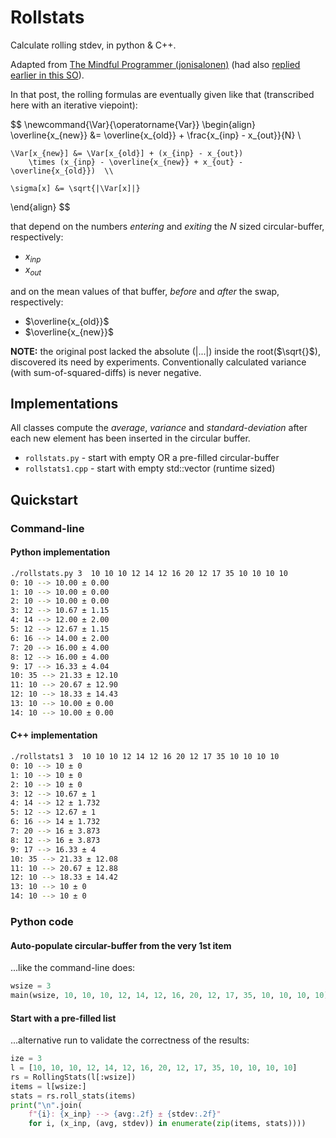 # Rollstats

Calculate rolling stdev, in python & C++.

Adapted from [The Mindful Programmer (jonisalonen)](https://jonisalonen.com/2014/efficient-and-accurate-rolling-standard-deviation/)
(had also [replied earlier in this SO](https://stackoverflow.com/a/14638138/548792)).

In that post, the rolling formulas are eventually given like that
(transcribed here with an iterative viepoint):

$$
\newcommand{\Var}{\operatorname{Var}}
\begin{align}
    \overline{x_{new}} &= \overline{x_{old}}  + \frac{x_{inp} - x_{out}}{N}  \\

    \Var[x_{new}] &= \Var[x_{old}] + (x_{inp} - x_{out})
        \times (x_{inp} - \overline{x_{new}} + x_{out} - \overline{x_{old}})  \\

    \sigma[x] &= \sqrt{|\Var[x]|}
\end{align}
$$

that depend on the numbers *entering* and *exiting* the
$N$ sized circular-buffer, respectively:

- $x_{inp}$
- $x_{out}$

and on the mean values of that buffer, *before* and *after* the swap, respectively:

- $\overline{x_{old}}$
- $\overline{x_{new}}$

**NOTE:** the original post lacked the  absolute ($|...|$) inside the root($\sqrt{}$),
discovered its need by experiments.  Conventionally calculated variance
(with sum-of-squared-diffs) is never negative.

## Implementations

All classes compute the *average*, *variance* and *standard-deviation* after
each new element has been inserted in the circular buffer.

- `rollstats.py` - start with empty OR a pre-filled circular-buffer
- `rollstats1.cpp` - start with empty std::vector (runtime sized)

## Quickstart

### Command-line

#### Python implementation

```bash
./rollstats.py 3  10 10 10 12 14 12 16 20 12 17 35 10 10 10 10
0: 10 --> 10.00 ± 0.00
1: 10 --> 10.00 ± 0.00
2: 10 --> 10.00 ± 0.00
3: 12 --> 10.67 ± 1.15
4: 14 --> 12.00 ± 2.00
5: 12 --> 12.67 ± 1.15
6: 16 --> 14.00 ± 2.00
7: 20 --> 16.00 ± 4.00
8: 12 --> 16.00 ± 4.00
9: 17 --> 16.33 ± 4.04
10: 35 --> 21.33 ± 12.10
11: 10 --> 20.67 ± 12.90
12: 10 --> 18.33 ± 14.43
13: 10 --> 10.00 ± 0.00
14: 10 --> 10.00 ± 0.00
```

#### C++ implementation

```bash
./rollstats1 3  10 10 10 12 14 12 16 20 12 17 35 10 10 10 10
0: 10 --> 10 ± 0
1: 10 --> 10 ± 0
2: 10 --> 10 ± 0
3: 12 --> 10.67 ± 1
4: 14 --> 12 ± 1.732
5: 12 --> 12.67 ± 1
6: 16 --> 14 ± 1.732
7: 20 --> 16 ± 3.873
8: 12 --> 16 ± 3.873
9: 17 --> 16.33 ± 4
10: 35 --> 21.33 ± 12.08
11: 10 --> 20.67 ± 12.88
12: 10 --> 18.33 ± 14.42
13: 10 --> 10 ± 0
14: 10 --> 10 ± 0
```

### Python code

#### Auto-populate circular-buffer from the very 1st item

...like the command-line does:

```python
wsize = 3
main(wsize, 10, 10, 10, 12, 14, 12, 16, 20, 12, 17, 35, 10, 10, 10, 10)
```

#### Start with a pre-filled list

...alternative run to validate the correctness of the results:

```python
ize = 3
l = [10, 10, 10, 12, 14, 12, 16, 20, 12, 17, 35, 10, 10, 10, 10]
rs = RollingStats(l[:wsize])
items = l[wsize:]
stats = rs.roll_stats(items)
print("\n".join(
    f"{i}: {x_inp} --> {avg:.2f} ± {stdev:.2f}"
    for i, (x_inp, (avg, stdev)) in enumerate(zip(items, stats))))
```